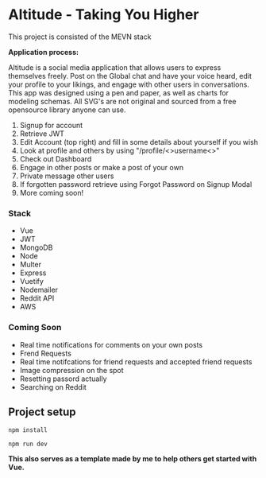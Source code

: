 # Altitude - Taking You Higher 

<p>This project is consisted of the MEVN stack</p>
<b>Application process:</b>

<p>Altitude is a social media application that allows users to express themselves freely. Post on the Global chat and have your voice heard, edit your profile to your likings, and engage with other users in conversations. This app was designed using a pen and paper, as well as charts for modeling schemas. All SVG's are not original and sourced from a free opensource library anyone can use.</p>

1. Signup for account
2. Retrieve JWT
3. Edit Account (top right) and fill in some details about yourself if you wish
4. Look at profile and others by using "/profile/<>username<>"
5. Check out Dashboard
6. Engage in other posts or make a post of your own 
7. Private message other users 
8. If forgotten password retrieve using Forgot Password on Signup Modal
9. More coming soon!


### Stack

* Vue
* JWT
* MongoDB
* Node
* Multer
* Express
* Vuetify
* Nodemailer
* Reddit API
* AWS


### Coming Soon

* Real time notifications for comments on your own posts
* Frend Requests
* Real time notifcations for friend requests and accepted friend requests
* Image compression on the spot
* Resetting passord actually 
* Searching on Reddit 

## Project setup
```
npm install
```
```
npm run dev
```

**This also serves as a template made by me to help others get started with Vue.**
